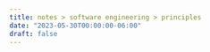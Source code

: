 ```yaml
---
title: notes > software engineering > principles
date: "2023-05-30T00:00:00-06:00"
draft: false
---
```


